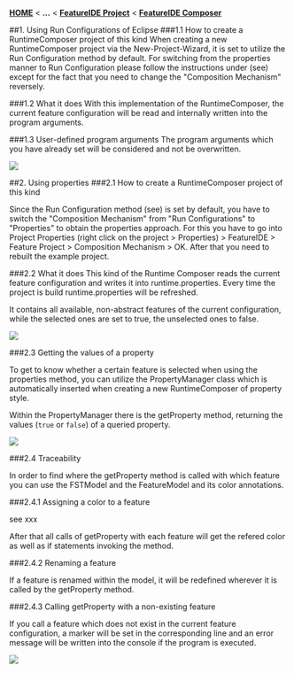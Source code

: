 <!-- Breadcrumb -->
[**HOME**](https://github.com/tthuem/FeatureIDE/wiki) < **...**  < [**FeatureIDE Project**](https://github.com/tthuem/FeatureIDE/wiki/FeatureIDE-Project) < [**FeatureIDE Composer**](https://github.com/FeatureIDE/FeatureIDE/wiki/FeatureIDE-Composer)

<!-- Introduction -->
##1. Using Run Configurations of Eclipse
###1.1 How to create a RuntimeComposer project of this kind
When creating a new RuntimeComposer project via the New-Project-Wizard, it is set to utilize the Run Configuration method  by default.
For switching from the properties manner to Run Configuration please follow the instructions under (see) except for the fact that you need to change the "Composition Mechanism" reversely.

###1.2 What it does
With this implementation of the RuntimeComposer, the current feature configuration will be read and internally written into the program arguments.

###1.3 User-defined program arguments
The program arguments which you have already set will be considered and not be overwritten.

<img src="https://github.com/tthuem/FeatureIDE/wiki/Assets/FeatureIDEProject/Runtime/run_config.PNG">


##2. Using properties
###2.1 How to create a RuntimeComposer project of this kind

Since the Run Configuration method (see) is set by default, you have to switch the "Composition Mechanism" from "Run Configurations" to "Properties" to obtain the properties approach.
For this you have to go into Project Properties (right click on the project > Properties) > FeatureIDE > Feature Project > Composition Mechanism  > OK.
After that you need to rebuilt the example project.


###2.2 What it does
This kind of the Runtime Composer reads the current feature configuration and writes it into runtime.properties. 
Every time the project is build runtime.properties will be refreshed.

It contains all available, non-abstract features of the current configuration, while the selected ones are set to true, the unselected ones to false.

<img src="https://github.com/tthuem/FeatureIDE/wiki/Assets/FeatureIDEProject/Runtime/propertyfile_config.png">

###2.3 Getting the values of a property

To get to know whether a certain feature is selected when using the properties method, you can utilize the PropertyManager class which is automatically inserted when creating a new RuntimeComposer of property style. 

Within the PropertyManager there is the getProperty method, returning the values (<code>true</code> or <code>false</code>) of a queried property.

<img src="https://github.com/tthuem/FeatureIDE/wiki/Assets/FeatureIDEProject/Runtime/propertymanager.png">

###2.4 Traceability

In order to find where the getProperty method is called with which feature you can use the FSTModel and the FeatureModel and its color annotations.

###2.4.1 Assigning a color to a feature

see xxx

After that all calls of getProperty with each feature will get the refered color as well as if statements invoking the method.

###2.4.2 Renaming a feature

If a feature is renamed within the model, it will be redefined wherever it is called by the getProperty method.

###2.4.3 Calling getProperty with a non-existing feature

If you call a feature which does not exist in the current feature configuration, a marker will be set in the corresponding line and an error message will be written into the console if the program is executed.

<img src="https://github.com/tthuem/FeatureIDE/wiki/Assets/FeatureIDEProject/Runtime/traceability.png">



